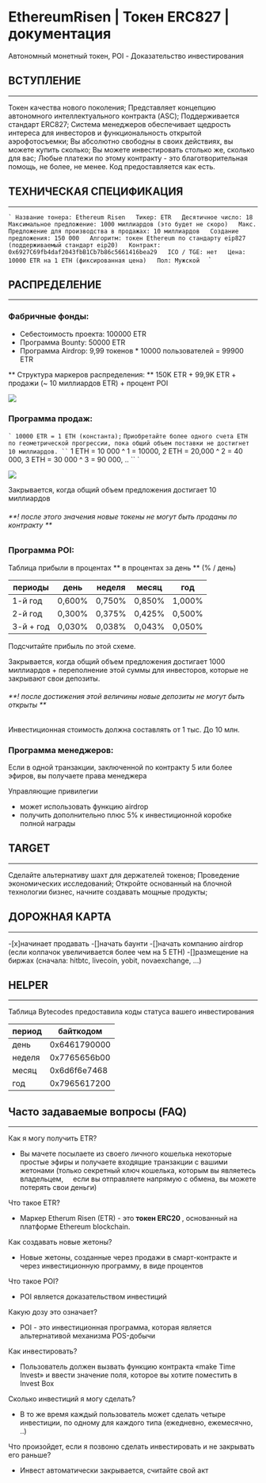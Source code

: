 # EthereumRisen | Токен ERC827 | документация

Автономный монетный токен, POI - Доказательство инвестирования

## ВСТУПЛЕНИЕ
________________________________________________________________________________

Токен качества нового поколения;
Представляет концепцию автономного интеллектуального контракта (ASC);
Поддерживается стандарт ERC827;
Система менеджеров обеспечивает щедрость интереса для инвесторов и функциональность открытой аэрофотосъемки;
Вы абсолютно свободны в своих действиях, вы можете купить сколько;
Вы можете инвестировать столько же, сколько для вас;
Любые платежи по этому контракту - это благотворительная помощь, не более, не менее.
Код предоставляется как есть.


## ТЕХНИЧЕСКАЯ СПЕЦИФИКАЦИЯ
________________________________________________________________________________

`` `
Название тонера: Ethereum Risen  
Тикер: ETR  
Десятичное число: 18  
Максимальное предложение: 1000 миллиардов (это будет не скоро)  
Макс. Предложение для производства в продажах: 10 миллиардов  
Создание предложения: 150 000  
Алгоритм: токен Ethereum по стандарту eip827 (поддерживаемый стандарт eip20)  
Контракт: 0x6927C69fb4daf2043fbB1Cb7b86c5661416bea29  
ICO / TGE: нет  
Цена: 10000 ETR на 1 ETH (фиксированная цена)  
Пол: Мужской  
`` `  


## РАСПРЕДЕЛЕНИЕ
________________________________________________________________________________

### Фабричные фонды:

- Себестоимость проекта: 100000 ETR
- Программа Bounty: 50000 ETR
- Программа Airdrop: 9,99 токенов * 10000 пользователей = 99900 ETR

** Структура маркеров распределения: ** 150K ETR + 99,9K ETR + продажи (~ 10 миллиардов ETR) + процент POI

![](Https://raw.githubusercontent.com/pironmind/illustrations/master/etr_ecosys.png)

### Программа продаж:
`` `
10000 ETR = 1 ETH (константа);
`` `
Приобретайте более одного счета ETH по геометрической прогрессии, пока общий объем поставки не достигнет 10 миллиардов.
`` `
1 ETH = 10 000 ^ 1 = 10000,
2 ETH = 20,000 ^ 2 = 40 000,
3 ETH = 30 000 ^ 3 = 90 000,
..
`` `

![](Https://raw.githubusercontent.com/pironmind/illustrations/master/dep_graph.png)

Закрывается, когда общий объем предложения достигает 10 миллиардов
###### **! после этого значения новые токены не могут быть проданы по контракту **

### Программа POI:

Таблица прибыли в процентах ** в процентах за день ** (% / день)

периоды | день | неделя | месяц | год
------------ | ------------- | ------------ | ------------- | ------------
1-й год | 0,600% | 0,750% | 0,850% | 1,000%
2-й год | 0,300% | 0,375% | 0,425% | 0,500%
3-й + год | 0,030% | 0,038% | 0,043% | 0,050%

Подсчитайте прибыль по этой схеме.

Закрывается, когда общий объем предложения достигает 1000 миллиардов + переполнение этой суммы для инвесторов, которые не закрывают свои депозиты.
###### **! после достижения этой величины новые депозиты не могут быть открыты **

Инвестиционная стоимость должна составлять от 1 тыс. До 10 млн.

### Программа менеджеров:

Если в одной транзакции, заключенной по контракту 5 или более эфиров, вы получаете права менеджера

Управляющие привилегии

- может использовать функцию airdrop
- получить дополнительно плюс 5% к инвестиционной коробке полной награды


## TARGET
________________________________________________________________________________

Сделайте альтернативу шахт для держателей токенов;
Проведение экономических исследований;
Откройте основанный на блочной технологии бизнес, начните создавать мощные продукты;


## ДОРОЖНАЯ КАРТА
________________________________________________________________________________

-[x]начинает продавать
-[]начать баунти
-[]начать компанию airdrop (если колпачок увеличивается более чем на 5 ETH)
-[]размещение на биржах (сначала: hitbtc, livecoin, yobit, novaexchange, ...)


## HELPER
________________________________________________________________________________

Таблица Bytecodes предоставила коды статуса вашего инвестирования

период | байткодом
------------- | --------------
день | 0x6461790000
неделя | 0x7765656b00
месяц | 0x6d6f6e7468
год | 0x7965617200


## Часто задаваемые вопросы (FAQ)
________________________________________________________________________________

Как я могу получить ETR?
- Вы мачете посылаете из своего личного кошелька некоторые простые эфиры и получаете входящие транзакции с вашими жетонами (только секретный ключ кошелька, которым вы являетесь владельцем,
    если вы отправляете напрямую с обмена, вы можете потерять свои деньги)

Что такое ETR?
- Маркер Etherum Risen (ETR) - это <strong> токен ERC20 </strong>, основанный на платформе Ethereum blockchain.

Как создавать новые жетоны?
- Новые жетоны, созданные через продажи в смарт-контракте и через инвестиционную программу, в виде процентов

Что такое POI?
- POI является доказательством инвестиций

Какую дозу это означает?
- POI - это инвестиционная программа, которая является альтернативой механизма POS-добычи

Как инвестировать?
- Пользователь должен вызвать функцию контракта «make Time Invest» и ввести значение поля, которое вы хотите поместить в Invest Box

Сколько инвестиций я могу сделать?
- В то же время каждый пользователь может сделать четыре инвестиции, по одному для каждого типа (ежедневно, ежемесячно, ..)

Что произойдет, если я позвоню сделать инвестировать и не закрывать его раньше?
- Инвест автоматически закрывается, считайте свой акт
